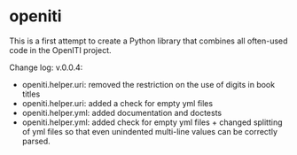 # openiti

This is a first attempt to create a Python library that combines all often-used code in the OpenITI project. 

Change log: 
v.0.0.4: 
* openiti.helper.uri: removed the restriction on the use of digits in book titles
* openiti.helper.uri: added a check for empty yml files
* openiti.helper.yml: added documentation and doctests
* openiti.helper.yml: added check for empty yml files + changed splitting of yml files so that even unindented multi-line values can be correctly parsed.
